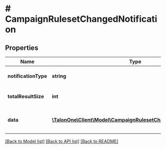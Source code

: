 # # CampaignRulesetChangedNotification

## Properties

Name | Type | Description | Notes
------------ | ------------- | ------------- | -------------
**notificationType** | **string** | The type of the notification | [optional] 
**totalResultSize** | **int** | The total size of the result set. | 
**data** | [**\TalonOne\Client\Model\CampaignRulesetChangedNotificationItem[]**](CampaignRulesetChangedNotificationItem.md) | A list of campaign notification data. | [optional] 

[[Back to Model list]](../../README.md#documentation-for-models) [[Back to API list]](../../README.md#documentation-for-api-endpoints) [[Back to README]](../../README.md)


